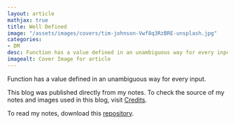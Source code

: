 ```yaml
---
layout: article
mathjax: true
title: Well Defined
image: "/assets/images/covers/tim-johnson-Vwf8q3RzBRE-unsplash.jpg"
categories:
- DM
desc: Function has a value defined in an unambiguous way for every input. 
imagealt: Cover Image for article
---
```


Function has a value defined in an unambiguous way for every input.

This blog was published directly from my notes.
To check the source of my notes and images used in this blog, visit <a href="/credits.html" target="_blank">Credits</a>.

To read my notes, download this <a href="https://github.com/bovem/CS" target="blank">repository</a>.